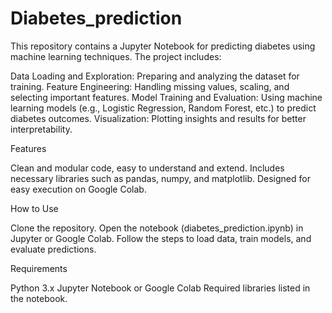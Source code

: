 # Diabetes_prediction
This repository contains a Jupyter Notebook for predicting diabetes using machine learning techniques. The project includes:

Data Loading and Exploration: Preparing and analyzing the dataset for training.
Feature Engineering: Handling missing values, scaling, and selecting important features.
Model Training and Evaluation: Using machine learning models (e.g., Logistic Regression, Random Forest, etc.) to predict diabetes outcomes.
Visualization: Plotting insights and results for better interpretability.




Features

Clean and modular code, easy to understand and extend.
Includes necessary libraries such as pandas, numpy, and matplotlib.
Designed for easy execution on Google Colab.

How to Use

Clone the repository.
Open the notebook (diabetes_prediction.ipynb) in Jupyter or Google Colab.
Follow the steps to load data, train models, and evaluate predictions.


Requirements

Python 3.x
Jupyter Notebook or Google Colab
Required libraries listed in the notebook.


